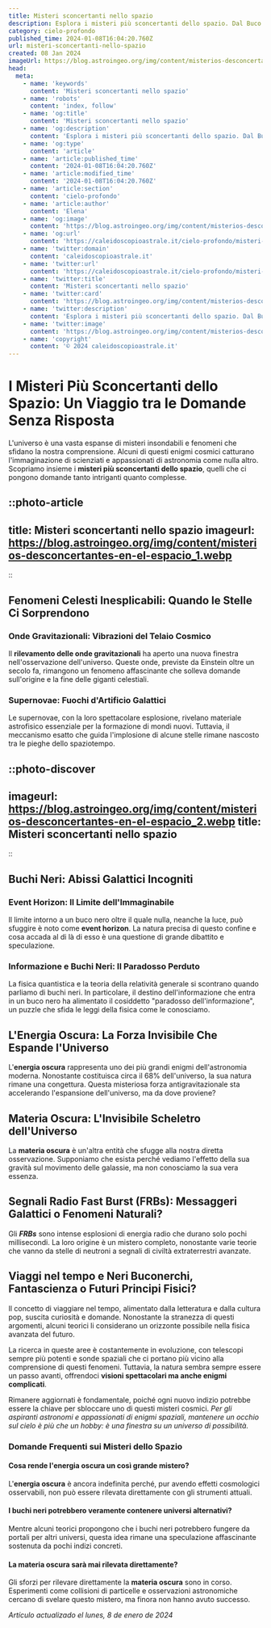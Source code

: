 ```yaml
---
title: Misteri sconcertanti nello spazio
description: Esplora i misteri più sconcertanti dello spazio. Dal Buco Nero alla Materia Oscura, un viaggio verso lignoto. Enigmi cosmici svelati!
category: cielo-profondo
published_time: 2024-01-08T16:04:20.760Z
url: misteri-sconcertanti-nello-spazio
created: 08 Jan 2024
imageUrl: https://blog.astroingeo.org/img/content/misterios-desconcertantes-en-el-espacio_1.webp
head:
  meta:
    - name: 'keywords'
      content: 'Misteri sconcertanti nello spazio'
    - name: 'robots'
      content: 'index, follow'
    - name: 'og:title'
      content: 'Misteri sconcertanti nello spazio'
    - name: 'og:description'
      content: 'Esplora i misteri più sconcertanti dello spazio. Dal Buco Nero alla Materia Oscura, un viaggio verso lignoto. Enigmi cosmici svelati!'
    - name: 'og:type'
      content: 'article'
    - name: 'article:published_time'
      content: '2024-01-08T16:04:20.760Z'
    - name: 'article:modified_time'
      content: '2024-01-08T16:04:20.760Z'
    - name: 'article:section'
      content: 'cielo-profondo'
    - name: 'article:author'
      content: 'Elena'
    - name: 'og:image'
      content: 'https://blog.astroingeo.org/img/content/misterios-desconcertantes-en-el-espacio_1.webp'
    - name: 'og:url'
      content: 'https://caleidoscopioastrale.it/cielo-profondo/misteri-sconcertanti-nello-spazio'
    - name: 'twitter:domain'
      content: 'caleidoscopioastrale.it'
    - name: 'twitter:url'
      content: 'https://caleidoscopioastrale.it/cielo-profondo/misteri-sconcertanti-nello-spazio'
    - name: 'twitter:title'
      content: 'Misteri sconcertanti nello spazio'
    - name: 'twitter:card'
      content: 'https://blog.astroingeo.org/img/content/misterios-desconcertantes-en-el-espacio_1.webp'
    - name: 'twitter:description'
      content: 'Esplora i misteri più sconcertanti dello spazio. Dal Buco Nero alla Materia Oscura, un viaggio verso lignoto. Enigmi cosmici svelati!'
    - name: 'twitter:image'
      content: 'https://blog.astroingeo.org/img/content/misterios-desconcertantes-en-el-espacio_1.webp'
    - name: 'copyright'
      content: '© 2024 caleidoscopioastrale.it'
---
```

# I Misteri Più Sconcertanti dello Spazio: Un Viaggio tra le Domande Senza Risposta

L'universo è una vasta espanse di misteri insondabili e fenomeni che sfidano la nostra comprensione. Alcuni di questi enigmi cosmici catturano l'immaginazione di scienziati e appassionati di astronomia come nulla altro. Scopriamo insieme i **misteri più sconcertanti dello spazio**, quelli che ci pongono domande tanto intriganti quanto complesse.

::photo-article
---
title: Misteri sconcertanti nello spazio
imageurl: https://blog.astroingeo.org/img/content/misterios-desconcertantes-en-el-espacio_1.webp
---
::

## Fenomeni Celesti Inesplicabili: Quando le Stelle Ci Sorprendono

### **Onde Gravitazionali: Vibrazioni del Telaio Cosmico**
Il **rilevamento delle onde gravitazionali** ha aperto una nuova finestra nell'osservazione dell'universo. Queste onde, previste da Einstein oltre un secolo fa, rimangono un fenomeno affascinante che solleva domande sull'origine e la fine delle giganti celestiali.

### **Supernovae: Fuochi d'Artificio Galattici**
Le supernovae, con la loro spettacolare esplosione, rivelano materiale astrofisico essenziale per la formazione di mondi nuovi. Tuttavia, il meccanismo esatto che guida l'implosione di alcune stelle rimane nascosto tra le pieghe dello spaziotempo.

::photo-discover
---
imageurl: https://blog.astroingeo.org/img/content/misterios-desconcertantes-en-el-espacio_2.webp
title: Misteri sconcertanti nello spazio
---
::

## Buchi Neri: Abissi Galattici Incogniti

### **Event Horizon: Il Limite dell'Immaginabile**
Il limite intorno a un buco nero oltre il quale nulla, neanche la luce, può sfuggire è noto come **event horizon**. La natura precisa di questo confine e cosa accada al di là di esso è una questione di grande dibattito e speculazione.

### **Informazione e Buchi Neri: Il Paradosso Perduto**
La fisica quantistica e la teoria della relatività generale si scontrano quando parliamo di buchi neri. In particolare, il destino dell'informazione che entra in un buco nero ha alimentato il cosiddetto "paradosso dell'informazione", un puzzle che sfida le leggi della fisica come le conosciamo.

## L'Energia Oscura: La Forza Invisibile Che Espande l'Universo

L'**energia oscura** rappresenta uno dei più grandi enigmi dell'astronomia moderna. Nonostante costituisca circa il 68% dell'universo, la sua natura rimane una congettura. Questa misteriosa forza antigravitazionale sta accelerando l'espansione dell'universo, ma da dove proviene?

## Materia Oscura: L'Invisibile Scheletro dell'Universo

La **materia oscura** è un'altra entità che sfugge alla nostra diretta osservazione. Supponiamo che esista perché vediamo l'effetto della sua gravità sul movimento delle galassie, ma non conosciamo la sua vera essenza. 

## Segnali Radio Fast Burst (FRBs): Messaggeri Galattici o Fenomeni Naturali?

Gli ***FRBs*** sono intense esplosioni di energia radio che durano solo pochi millisecondi. La loro origine è un mistero completo, nonostante varie teorie che vanno da stelle di neutroni a segnali di civiltà extraterrestri avanzate.

## Viaggi nel tempo e Neri Buconerchi, Fantascienza o Futuri Principi Fisici?

Il concetto di viaggiare nel tempo, alimentato dalla letteratura e dalla cultura pop, suscita curiosità e domande. Nonostante la stranezza di questi argomenti, alcuni teorici li considerano un orizzonte possibile nella fisica avanzata del futuro.

La ricerca in queste aree è costantemente in evoluzione, con telescopi sempre più potenti e sonde spaziali che ci portano più vicino alla comprensione di questi fenomeni. Tuttavia, la natura sembra sempre essere un passo avanti, offrendoci **visioni spettacolari ma anche enigmi complicati**.

Rimanere aggiornati è fondamentale, poiché ogni nuovo indizio potrebbe essere la chiave per sbloccare uno di questi misteri cosmici. *Per gli aspiranti astronomi e appassionati di enigmi spaziali, mantenere un occhio sul cielo è più che un hobby: è una finestra su un universo di possibilità.*

### Domande Frequenti sui Misteri dello Spazio

#### Cosa rende l'energia oscura un così grande mistero?
L'**energia oscura** è ancora indefinita perché, pur avendo effetti cosmologici osservabili, non può essere rilevata direttamente con gli strumenti attuali.

#### I buchi neri potrebbero veramente contenere universi alternativi?
Mentre alcuni teorici propongono che i buchi neri potrebbero fungere da portali per altri universi, questa idea rimane una speculazione affascinante sostenuta da pochi indizi concreti.

#### La materia oscura sarà mai rilevata direttamente?
Gli sforzi per rilevare direttamente la **materia oscura** sono in corso. Esperimenti come collisioni di particelle e osservazioni astronomiche cercano di svelare questo mistero, ma finora non hanno avuto successo.

_Artículo actualizado el lunes, 8 de enero de 2024_